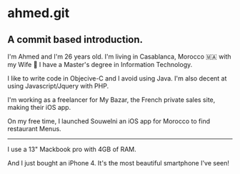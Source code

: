 ahmed.git
======

A commit based introduction.
-------


I'm Ahmed and I'm 26 years old.
I'm living in Casablanca, Morocco 🇲🇦 with my Wife 💑
I have a Master's degree in Information Technology.

I like to write code in Objecive-C and I avoid using Java.
I'm also decent at using Javascript/Jquery with PHP.

I'm working as a freelancer for My Bazar, the French private sales site, making their iOS app.

On my free time, I launched Souwelni an iOS app for Morocco to find restaurant Menus.

--- 

I use a 13" Mackbook pro with 4GB of RAM.

And I just bought an iPhone 4. It's the most beautiful smartphone I've seen!

